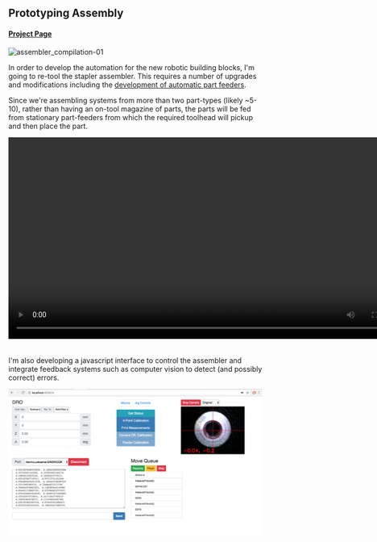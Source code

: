 ## Prototyping Assembly

#### [Project Page](https://gitlab.cba.mit.edu/assembledAssemblers/assembledAssembly)

![assembler_compilation-01](images/assembler_compilation-01.png)

In order to develop the automation for the new robotic building blocks, I'm going to re-tool the stapler assembler. This requires a number of upgrades and modifications including the [development of automatic part feeders](part_feeder/).

Since we're assembling systems from more than two part-types (likely ~5-10), rather than having an on-tool magazine of parts, the parts will be fed from stationary part-feeders from which the required toolhead will pickup and then place the part.

<div align="center"><video controls width="800px" src="part_feeder/video/strut_feeder_converted.mp4"></video></div>

<br>

I'm also developing a javascript interface to control the assembler and integrate feedback systems such as computer vision to detect (and possibly correct) errors.

<div align="center">
<img src="images/screenshot.png" width="800px" height="" >
</div>

<!-- This builds off previous work which developed assemblers for electronic digital materials:

<video controls src="../walking_motor/video/dual_stapler_cut3_converted.mp4" width="80%"></video> -->
